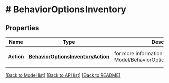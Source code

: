 # # BehaviorOptionsInventory


## Properties 


Name | Type | Description | Notes
------------ | ------------- | ------------- | -------------
**Action**| [**BehaviorOptionsInventoryAction**](BehaviorOptionsInventoryAction.md) |  for more information please, see Model/BehaviorOptionsInventoryAction.php  | [optional] [default to UNKNOWN]


[[Back to Model list]](../../README.md#models) [[Back to API list]](../../README.md#endpoints) [[Back to README]](../../README.md)

